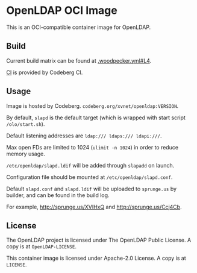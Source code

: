 # OpenLDAP OCI Image

This is an OCI-compatible container image for OpenLDAP.

## Build

Current build matrix can be found at [.woodpecker.yml#L4](https://codeberg.org/xvnet/openldap-oci/src/branch/main/.woodpecker.yml#L4).

[CI](https://ci.codeberg.org/xvnet/openldap-oci) is provided by Codeberg CI.

## Usage

Image is hosted by Codeberg. `codeberg.org/xvnet/openldap:VERSION`.

By default, `slapd` is the default target (which is wrapped with start script `/olo/start.sh`).

Default listening addresses are `ldap:/// ldaps:/// ldapi:///`.

Max open FDs are limited to 1024 (`ulimit -n 1024`) in order to reduce memory usage.

`/etc/openldap/slapd.ldif` will be added through `slapadd` on launch.

Configuration file should be mounted at `/etc/openldap/slapd.conf`.

Default `slapd.conf` and `slapd.ldif` will be uploaded to `sprunge.us` by builder, and can be found in the build log.

For example, http://sprunge.us/XVIHxQ and http://sprunge.us/Ccj4Cb.

## License

The OpenLDAP project is licensed under The OpenLDAP Public License. A copy is at `OpenLDAP-LICENSE`.

This container image is licensed under Apache-2.0 License. A copy is at `LICENSE`.

